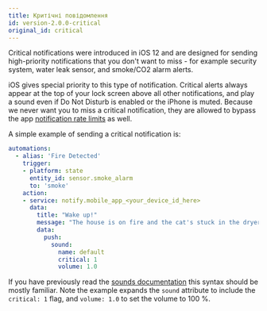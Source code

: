 ```yaml
---
title: Критічні повідомлення
id: version-2.0.0-critical
original_id: critical
---
```


Critical notifications were introduced in iOS 12 and are designed for sending high-priority notifications that you don't want to miss - for example security system, water leak sensor, and smoke/CO2 alarm alerts.

iOS gives special priority to this type of notification. Critical alerts always appear at the top of your lock screen above all other notifications, and play a sound even if Do Not Disturb is enabled or the iPhone is muted. Because we never want you to miss a critical notification, they are allowed to bypass the app [notification rate limits](details.md) as well.

A simple example of sending a critical notification is:

```yaml
automations:
  - alias: 'Fire Detected'
    trigger:
    - platform: state
      entity_id: sensor.smoke_alarm
      to: 'smoke'
    action:
    - service: notify.mobile_app_<your_device_id_here>
      data:
        title: "Wake up!"
        message: "The house is on fire and the cat's stuck in the dryer!"
        data:
          push:
            sound:
              name: default
              critical: 1
              volume: 1.0

```

If you have previously read the [sounds documentation](sounds.md) this syntax should be mostly familiar. Note the example expands the `sound` attribute to include the `critical: 1` flag, and `volume: 1.0` to set the volume to 100 %.
